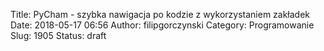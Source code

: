 Title: PyCham - szybka nawigacja po kodzie z wykorzystaniem zakładek
Date: 2018-05-17 06:56
Author: filipgorczynski
Category: Programowanie
Slug: 1905
Status: draft


